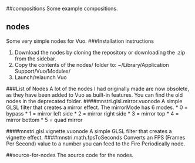 ##compositions
Some example compositions.

## nodes
Some very simple nodes for Vuo.
###Installation instructions
<ol>
  <li>Download the nodes by cloning the repository or downloading the .zip from the sidebar.</li>
  <li>Copy the contents of the nodes/ folder to: ~/Library/Application Support/Vuo/Modules/</li>
  <li>Launch/relaunch Vuo</li>
</ol>
###List of Nodes
A lot of the nodes I had originally made are now obsolete, as they have been added to Vuo as built-in features. You can find the old nodes in the deprecated folder.
####mnstri.glsl.mirror.vuonode
A simple GLSL filter that creates a mirror effect. The mirrorMode has 6 modes.
* 0 = bypass
* 1 = mirror left side
* 2 = mirror right side
* 3 = mirror top
* 4 = mirror bottom
* 5 = quad mirror

####mnstri.glsl.vignette.vuonode
A simple GLSL filter that creates a vignette effect.
####mnstri.math.fpsToSeconds
Converts an FPS (Frames Per Second) value to a number you can feed to the Fire Periodically node.


##source-for-nodes
The source code for the nodes.
